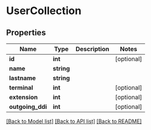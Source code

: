 # UserCollection

## Properties
Name | Type | Description | Notes
------------ | ------------- | ------------- | -------------
**id** | **int** |  | [optional] 
**name** | **string** |  | 
**lastname** | **string** |  | 
**terminal** | **int** |  | [optional] 
**extension** | **int** |  | [optional] 
**outgoing_ddi** | **int** |  | [optional] 

[[Back to Model list]](../README.md#documentation-for-models) [[Back to API list]](../README.md#documentation-for-api-endpoints) [[Back to README]](../README.md)


